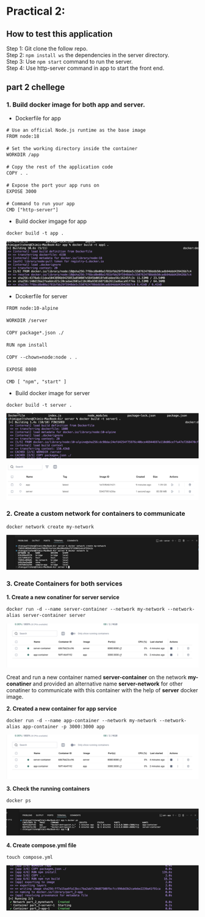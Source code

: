 # Practical 2:

## How to test this application

Step 1: Git clone the follow repo.  
Step 2: ```npm install ws``` the dependencies in the server directory.  
Step 3: Use ```npm start``` command to run the server.  
Step 4: Use http-server command in app to start the front end.   


## part 2 chellege 

### **1. Build docker image for both app and server.**

* Dockerfile for app
```
# Use an official Node.js runtime as the base image
FROM node:18

# Set the working directory inside the container
WORKDIR /app

# Copy the rest of the application code
COPY . .

# Expose the port your app runs on
EXPOSE 3000

# Command to run your app
CMD ["http-server"]
```

* Build docker imgage for app

```
docker build -t app .
```
![app-image](./assets/app-image.png)

* Dcokerfile for server

```
FROM node:10-alpine

WORKDIR /server

COPY package*.json ./

RUN npm install

COPY --chown=node:node . .

EXPOSE 8080

CMD [ "npm", "start" ]
```

* Build docker image for server 

```
docker build -t server .
```
![server-image](./assets/build-server-image.png)

![images](./assets/docker-image.png)

### **2. Create a custom network for containers to communicate**

```
docker network create my-network
```
![my-network](./assets/ls-docker-network.png)


### **3. Create Containers for both services**

**1. Create a new conatiner for server service**

```
docker run -d --name server-container --network my-network --network-alias server-container server
```
![server-container](./assets/container.png)

Creat and run a new container named **server-container** on the network **my-conatiner** and provided an alternative name **server-network** for other conatiner to communicate with this container with the help of **server** docker image.

**2. Created a new container for app service**

```
docker run -d --name app-container --network my-network --network-alias app-container -p 3000:3000 app   
```
![server-container](./assets/container.png)

**3. Check the running containers**

```
docker ps
```
![server-container](./assets/docker-ps.png)

**4. Create compose.yml file**

```
touch compose.yml
```
![docker-compose-up](./assets/docker-compose-up.png)
